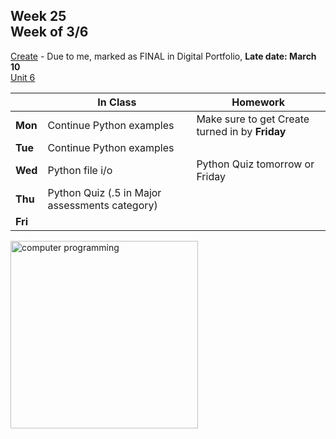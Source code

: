 ## Week 25 <br>Week of 3/6

[Create](/apcsp/curriculum/pt/create) - Due to me, marked as FINAL in Digital Portfolio, **Late date: March 10**<br>[Unit 6](/apcsp/curriculum/6)

  |       |In Class               |Homework   |
  |-------|---------              |---------  |
  |**Mon**|Continue Python examples |Make sure to get Create turned in by **Friday** |
  |**Tue**|Continue Python examples | |
  |**Wed**|Python file i/o |Python Quiz tomorrow or Friday |
  |**Thu**|Python Quiz (.5 in Major assessments category) | |
  |**Fri**| | |



<img src="https://www.learncomputerscienceonline.com/wp-content/uploads/2019/10/Program-Coding.jpg" alt="computer programming" height="300">

<meta http-equiv="refresh" content="300"/>
